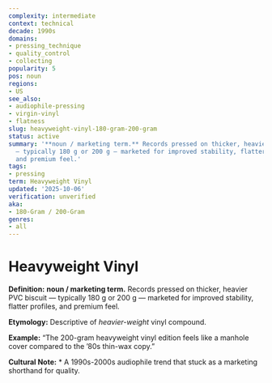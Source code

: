 ```yaml
---
complexity: intermediate
context: technical
decade: 1990s
domains:
- pressing_technique
- quality_control
- collecting
popularity: 5
pos: noun
regions:
- US
see_also:
- audiophile-pressing
- virgin-vinyl
- flatness
slug: heavyweight-vinyl-180-gram-200-gram
status: active
summary: '**noun / marketing term.** Records pressed on thicker, heavier PVC biscuit
  — typically 180 g or 200 g — marketed for improved stability, flatter profiles,
  and premium feel.'
tags:
- pressing
term: Heavyweight Vinyl
updated: '2025-10-06'
verification: unverified
aka:
- 180-Gram / 200-Gram
genres:
- all
---
```


# Heavyweight Vinyl

**Definition:** **noun / marketing term.** Records pressed on thicker, heavier PVC biscuit — typically 180 g or 200 g — marketed for improved stability, flatter profiles, and premium feel.

**Etymology:** Descriptive of *heavier-weight* vinyl compound.

**Example:** “The 200-gram heavyweight vinyl edition feels like a manhole cover compared to the ’80s thin-wax copy.”

**Cultural Note:** * A 1990s-2000s audiophile trend that stuck as a marketing shorthand for quality.

